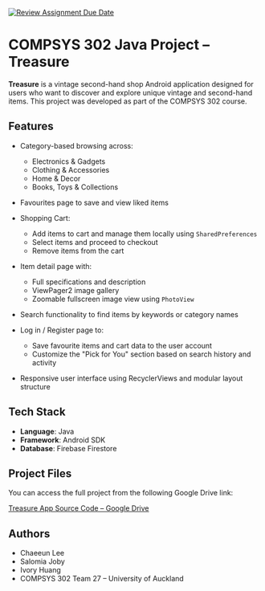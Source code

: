 [![Review Assignment Due Date](https://classroom.github.com/assets/deadline-readme-button-22041afd0340ce965d47ae6ef1cefeee28c7c493a6346c4f15d667ab976d596c.svg)](https://classroom.github.com/a/BGseP8Hn)
# COMPSYS 302 Java Project – Treasure

**Treasure** is a vintage second-hand shop Android application designed for users who want to discover and explore unique vintage and second-hand items. This project was developed as part of the COMPSYS 302 course.

## Features

- Category-based browsing across:
  - Electronics & Gadgets
  - Clothing & Accessories
  - Home & Decor
  - Books, Toys & Collections

- Favourites page to save and view liked items

- Shopping Cart:
  - Add items to cart and manage them locally using `SharedPreferences`
  - Select items and proceed to checkout
  - Remove items from the cart

- Item detail page with:
  - Full specifications and description
  - ViewPager2 image gallery
  - Zoomable fullscreen image view using `PhotoView`

- Search functionality to find items by keywords or category names

- Log in / Register page to:
  - Save favourite items and cart data to the user account
  - Customize the "Pick for You" section based on search history and activity

- Responsive user interface using RecyclerViews and modular layout structure

## Tech Stack

- **Language**: Java  
- **Framework**: Android SDK  
- **Database**: Firebase Firestore  

## Project Files

You can access the full project from the following Google Drive link:

[Treasure App Source Code – Google Drive](https://drive.google.com/drive/folders/110uUvl1jONH7kT7qvI3lJZMQEn9lDKXy?usp=sharing)

## Authors

- Chaeeun Lee
- Salomia Joby
- Ivory Huang
- COMPSYS 302 Team 27 – University of Auckland

